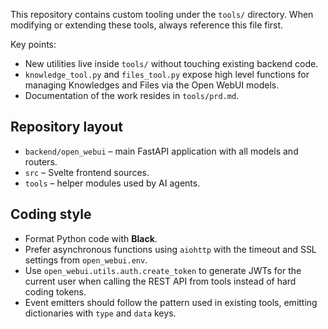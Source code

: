 This repository contains custom tooling under the `tools/` directory. When
modifying or extending these tools, always reference this file first.

Key points:
- New utilities live inside `tools/` without touching existing backend code.
- `knowledge_tool.py` and `files_tool.py` expose high level functions for
  managing Knowledges and Files via the Open WebUI models.
- Documentation of the work resides in `tools/prd.md`.

## Repository layout

- `backend/open_webui` – main FastAPI application with all models and routers.
- `src` – Svelte frontend sources.
- `tools` – helper modules used by AI agents.

## Coding style

- Format Python code with **Black**.
- Prefer asynchronous functions using `aiohttp` with the timeout and SSL
  settings from `open_webui.env`.
- Use `open_webui.utils.auth.create_token` to generate JWTs for the current user
  when calling the REST API from tools instead of hard coding tokens.
- Event emitters should follow the pattern used in existing tools, emitting
  dictionaries with `type` and `data` keys.
